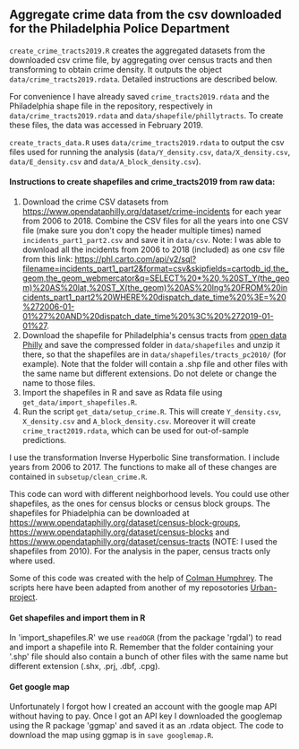 ## Aggregate crime data from the csv downloaded for the Philadelphia Police Department

`create_crime_tracts2019.R` creates the aggregated datasets from the downloaded csv crime file, by aggregating over census tracts and then transforming to obtain crime density. It outputs the object `data/crime_tracts2019.rdata`. Detailed instructions are described below.

For convenience I have already saved `crime_tracts2019.rdata` and the Philadelphia shape file in the repository, respectively in `data/crime_tracts2019.rdata` and `data/shapefile/phillytracts`. To create these files, the data was accessed in February 2019.

`create_tracts_data.R` uses `data/crime_tracts2019.rdata` to output the csv files used for running the analysis (`data/Y_density.csv`, `data/X_density.csv`, `data/E_density.csv` and `data/A_block_density.csv`).

#### Instructions to create shapefiles and crime_tracts2019 from raw data: 
1. Download the crime CSV datasets from https://www.opendataphilly.org/dataset/crime-incidents for each year from 2006 to 2018. Combine the CSV files for all the years into one CSV file (make sure you don't copy the header multiple times) named `incidents_part1_part2.csv` and save it in `data/csv`. Note: I was able to download all the incidents from 2006 to 2018 (included) as one csv file from this link: https://phl.carto.com/api/v2/sql?filename=incidents_part1_part2&format=csv&skipfields=cartodb_id,the_geom,the_geom_webmercator&q=SELECT%20*%20,%20ST_Y(the_geom)%20AS%20lat,%20ST_X(the_geom)%20AS%20lng%20FROM%20incidents_part1_part2%20WHERE%20dispatch_date_time%20%3E=%20%272006-01-01%27%20AND%20dispatch_date_time%20%3C%20%272019-01-01%27.
2. Download the shapefile for Philadelphia's census tracts from [open data Philly](https://www.opendataphilly.org/dataset/census-tracts) and save the compressed folder in `data/shapefiles` and unzip it there, so that the shapefiles are in `data/shapefiles/tracts_pc2010/` (for example). Note that the folder will contain a .shp file and other files with the same name but different extensions. Do not delete or change the name to those files.
3. Import the shapefiles in R and save as Rdata file using `get_data/import_shapefiles.R`.
3. Run the script `get_data/setup_crime.R`. This will create `Y_density.csv`, `X_density.csv` and `A_block_density.csv`. Moreover it will create `crime_tract2019.rdata`, which can be used for out-of-sample predictions.

I use the transformation Inverse Hyperbolic Sine transformation. 
I include years from 2006 to 2017. 
The functions to make all of these changes are contained in `subsetup/clean_crime.R`.

This code can word with different neighborhood levels. You could use other shapefiles, as the ones for census blocks or census block groups.
The shapefiles for Phiadelphia can be downloaded at
https://www.opendataphilly.org/dataset/census-block-groups,
https://www.opendataphilly.org/dataset/census-blocks and https://www.opendataphilly.org/dataset/census-tracts 
(NOTE: I used the shapefiles from 2010).
For the analysis in the paper, census tracts only where used.

Some of this code was created with the help of [Colman Humphrey](https://github.com/ColmanHumphrey/). The scripts here have been adapted from another of my reposotories [Urban-project](https://github.com/cecilia-balocchi/Urban-project).

#### Get shapefiles and import them in R

In 'import_shapefiles.R' we use `readOGR` (from the package 'rgdal') to read and import a shapefile into R. Remember that the folder containing your '.shp' file should also contain a bunch of other files with the same name but different extension (.shx, .prj, .dbf, .cpg).

#### Get google map

Unfortunately I forgot how I created an account with the google map API without having to pay. Once I got an API key I downloaded the googlemap using the R package 'ggmap' and saved it as an .rdata object. The code to download the map using ggmap is in `save googlemap.R`.
